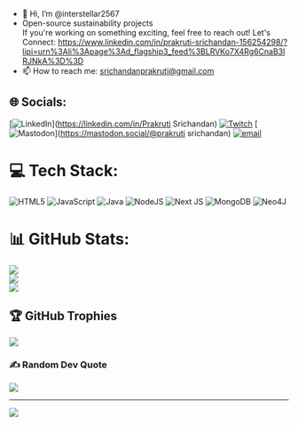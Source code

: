 - 👋 Hi, I’m @interstellar2567   
- Open-source sustainability projects  
If you're working on something exciting, feel free to reach out!
Let's Connect: https://www.linkedin.com/in/prakruti-srichandan-156254298/?lipi=urn%3Ali%3Apage%3Ad_flagship3_feed%3BLRVKo7X4Rg6CnaB3lRJNkA%3D%3D
- 📫 How to reach me: srichandanprakruti@gmail.com

<!---
interstellar2567/interstellar2567 is a ✨ special ✨ repository because its `README.md` (this file) appears on your GitHub profile.
You can click the Preview link to take a look at your changes.
--->


## 🌐 Socials:
[![LinkedIn](https://img.shields.io/badge/LinkedIn-%230077B5.svg?logo=linkedin&logoColor=white)](https://linkedin.com/in/Prakruti Srichandan) [![Twitch](https://img.shields.io/badge/Twitch-%239146FF.svg?logo=Twitch&logoColor=white)](https://twitch.tv/NyxShadeyy) [![Mastodon](https://img.shields.io/badge/-MASTODON-%232B90D9?logo=mastodon&logoColor=white)](https://mastodon.social/@prakruti srichandan) [![email](https://img.shields.io/badge/Email-D14836?logo=gmail&logoColor=white)](mailto:srichandanprakruti@gmail.com) 

# 💻 Tech Stack:
![HTML5](https://img.shields.io/badge/html5-%23E34F26.svg?style=for-the-badge&logo=html5&logoColor=white) ![JavaScript](https://img.shields.io/badge/javascript-%23323330.svg?style=for-the-badge&logo=javascript&logoColor=%23F7DF1E) ![Java](https://img.shields.io/badge/java-%23ED8B00.svg?style=for-the-badge&logo=openjdk&logoColor=white) ![NodeJS](https://img.shields.io/badge/node.js-6DA55F?style=for-the-badge&logo=node.js&logoColor=white) ![Next JS](https://img.shields.io/badge/Next-black?style=for-the-badge&logo=next.js&logoColor=white) ![MongoDB](https://img.shields.io/badge/MongoDB-%234ea94b.svg?style=for-the-badge&logo=mongodb&logoColor=white) ![Neo4J](https://img.shields.io/badge/Neo4j-008CC1?style=for-the-badge&logo=neo4j&logoColor=white)
# 📊 GitHub Stats:
![](https://github-readme-stats.vercel.app/api?username=interstellar2567&theme=github_dark&hide_border=true&include_all_commits=true&count_private=false)<br/>
![](https://nirzak-streak-stats.vercel.app/?user=interstellar2567&theme=github_dark&hide_border=true)<br/>
![](https://github-readme-stats.vercel.app/api/top-langs/?username=interstellar2567&theme=github_dark&hide_border=true&include_all_commits=true&count_private=false&layout=compact)

## 🏆 GitHub Trophies
![](https://github-profile-trophy.vercel.app/?username=interstellar2567&theme=radical&no-frame=false&no-bg=true&margin-w=4)

### ✍️ Random Dev Quote
![](https://quotes-github-readme.vercel.app/api?type=horizontal&theme=radical)

---
[![](https://visitcount.itsvg.in/api?id=interstellar2567&icon=0&color=0)](https://visitcount.itsvg.in)

<!-- Proudly created with GPRM ( https://gprm.itsvg.in ) -->
